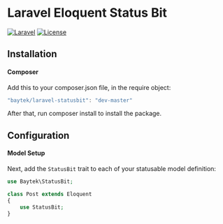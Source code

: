 # Laravel Eloquent Status Bit
[![Laravel](https://img.shields.io/badge/Laravel-~5.2-orange.svg?style=flat-square)](http://laravel.com)
[![License](http://img.shields.io/badge/license-MIT-brightgreen.svg?style=flat-square)](https://tldrlegal.com/license/mit-license)

## Installation

#### Composer

Add this to your composer.json file, in the require object:

```javascript
"baytek/laravel-statusbit": "dev-master"
```

After that, run composer install to install the package.

## Configuration


#### Model Setup

Next, add the `StatusBit` trait to each of your statusable model definition:

```php
use Baytek\StatusBit;

class Post extends Eloquent
{
    use StatusBit;
}
```